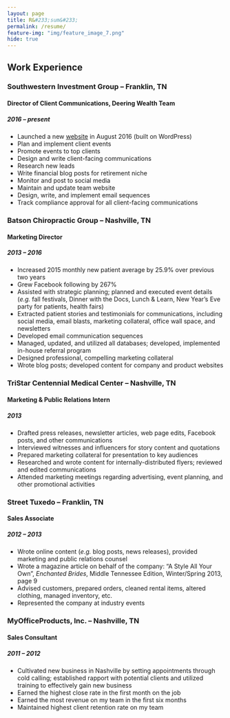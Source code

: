 ```yaml
---
layout: page
title: R&#233;sum&#233;
permalink: /resume/
feature-img: "img/feature_image_7.png"
hide: true
---
```


## Work Experience

### Southwestern Investment Group &ndash; Franklin, TN
#### Director of Client Communications, Deering Wealth Team
##### 2016 &ndash; present
- Launched a new <a href="https://deeringwealthteam.com" target="_blank">website</a> in August 2016 (built on WordPress)
- Plan and implement client events
- Promote events to top clients
- Design and write client-facing communications
- Research new leads
- Write financial blog posts for retirement niche
- Monitor and post to social media
- Maintain and update team website
- Design, write, and implement email sequences
- Track compliance approval for all client-facing communications

### Batson Chiropractic Group &ndash; Nashville, TN
#### Marketing Director
##### 2013 &ndash; 2016
- Increased 2015 monthly new patient average by 25.9% over previous two years
- Grew Facebook following by 267%
- Assisted with strategic planning; planned and executed event details (*e.g.* fall festivals, Dinner with the Docs, Lunch &amp; Learn, New Year’s Eve party for patients, health fairs)
- Extracted patient stories and testimonials for communications, including social media, email blasts, marketing collateral, office wall space, and newsletters
- Developed email communication sequences
- Managed, updated, and utilized all databases; developed, implemented in-house referral program
- Designed professional, compelling marketing collateral
- Wrote blog posts; developed content for company and product websites

### TriStar Centennial Medical Center &ndash; Nashville, TN
#### Marketing &amp; Public Relations Intern
##### 2013
- Drafted press releases, newsletter articles, web page edits, Facebook posts, and other communications
- Interviewed witnesses and influencers for story content and quotations
- Prepared marketing collateral for presentation to key audiences
- Researched and wrote content for internally-distributed flyers; reviewed and edited communications
- Attended marketing meetings regarding advertising, event planning, and other promotional activities

### Street Tuxedo &ndash; Franklin, TN
#### Sales Associate
##### 2012 &ndash; 2013
- Wrote online content (*e.g.* blog posts, news releases), provided marketing and public relations counsel
- Wrote a magazine article on behalf of the company: “A Style All Your Own”, *Enchanted Brides*, Middle Tennessee Edition, Winter/Spring 2013, page 9
- Advised customers, prepared orders, cleaned rental items, altered clothing, managed inventory, etc.
- Represented the company at industry events

### MyOfficeProducts, Inc. &ndash; Nashville, TN
#### Sales Consultant
##### 2011 &ndash; 2012
- Cultivated new business in Nashville by setting appointments through cold calling; established rapport with potential clients and utilized training to effectively gain new business
- Earned the highest close rate in the first month on the job
- Earned the most revenue on my team in the first six months
- Maintained highest client retention rate on my team